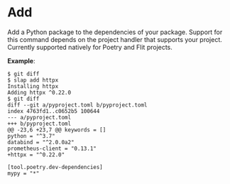 # Add

Add a Python package to the dependencies of your package. Support for this command depends on the project handler
that supports your project. Currently supported natively for Poetry and Flit projects.

__Example__:

    $ git diff
    $ slap add httpx
    Installing httpx
    Adding httpx ^0.22.0
    $ git diff
    diff --git a/pyproject.toml b/pyproject.toml
    index 4763fd1..c0652b5 100644
    --- a/pyproject.toml
    +++ b/pyproject.toml
    @@ -23,6 +23,7 @@ keywords = []
    python = "^3.7"
    databind = "^2.0.0a2"
    prometheus-client = "0.13.1"
    +httpx = "^0.22.0"

    [tool.poetry.dev-dependencies]
    mypy = "*"
